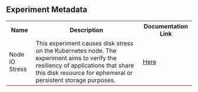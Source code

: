 ## Experiment Metadata

<table>
<tr>
<th> Name </th>
<th> Description </th>
<th> Documentation Link </th>
</tr>
<tr>
<td> Node IO Stress </td>
<td> This experiment causes disk stress on the Kubernetes node. The experiment aims to verify the resiliency of applications that share this disk resource for ephemeral or persistent storage purposes. </td>
<td>   <a href="https://litmuschaos.github.io/litmus/experiments/categories/nodes/node-io-stress/"> Here </a> </td>
</tr> 
</table>
